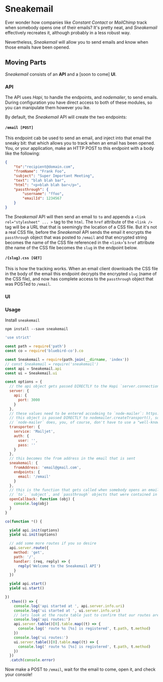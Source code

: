 # Sneakemail

Ever wonder how companies like _Constant Contact_ or _MailChimp_ track when somebody opens one of their emails?  It's pretty neat, and _Sneakemail_ effectively recreates it, although probably in a less robust way.

Nevertheless, _Sneakemail_ will allow you to send emails and know when those emails have been opened.

## Moving Parts

_Sneakemail_ consists of an **API** and a [soon to come] **UI**.

### API

The API uses _Hapi_, to handle the endpoints, and _nodemailer_, to send emails.  During configuration you have direct access to both of these modules, so you can manipulate them however you lke.

By default, the _Sneakemail_ API will create the two endpoints:

#### `/email [POST]`
	
This endpoint cab be used to send an email, and inject into that email the sneaky bit: that which allows you to track when an email has been opened.  You, or your application, make an HTTP POST to this endpoint with a body like the following:

```json
{
	"to":"recipient@domain.com",
    "fromName": "Frank Foo",
    "subject": "Super Important Meeting",
    "text": "blah blah bar",
    "html": "<p>blah blah bar</p>",
    "passthrough": {
    	"username": "ffoo",
        "emailId": 1234567
    }
}
```

The _Sneakemail_ API will then send an email to `to` and appends a `<link rel="stylesheet" ... >` tag to the `html`.  The `href` attribute of the `<link />` tag will be a URL that that is seemingly the location of a CSS file.  But it's not a real CSS file, before the _Sneakemail_ API sends the email it encrypts the `passthrough` object that was posted to `/email` and that encrypted string becomes the name of the CSS file referenced in the `<link>`'s `href` attribute (the name of the CSS file becomes the `slug` in the endpoint below.
    
#### `/{slug}.css [GET]`

This is how the tracking works.  When an email client downloads the CSS file in the body of the email this endpoint decrypts the encrypted `slug` (name of the CSS file), and now has complete access to the `passthrough` object that was POSTed to `/email`.

### UI

### Usage

Install `sneakemail`

```
npm install --save sneakemail
```

```javascript
'use strict'

const path = require('path')
const co = require('bluebird-co').co

const Sneakemail = require(path.join(__dirname, 'index'))
// const Sneakemail = require('sneakemail')
const api = Sneakemail.api
const ui = Sneakemail.ui

const options = {
  // the api object gets passed DIRECTLY to the Hapi `server.connection()` method
  server: {
    api: {
      port: 3000
    }
  },
  // these values need to be entered accodeing to `node-mailer`: https://nodemailer.com/smtp/well-known,
  // this object is passed DIRECTLY to nodemailer.createTransport(), so do whatever you like according to what
  // `node-mailer` does, you, of course, don't have to use a "well-known" service, as this example does
  transporter: {
    service: 'Mailjet',
    auth: {
      user: '',
      pass: ''
    }
  },
  // this becomes the from address in the email that is sent
  sneakemail: {
    fromAddress: 'email@gmail.com',
    endpoints: {
      email: '/email'
    }
  },
  // this is the function that gets called when somebody opens an email, its argument is an object that contains the
  // `to`, `subject`, and `passthrough` objects that were contained in the body of the HTTP POST to `/email`
  openCallback: function (obj) {
    console.log(obj)
  }
}

co(function *() {

  yield api.init(options)
  yield ui.init(options)

  // add some more routes if you so desire
  api.server.route({
    method: 'get',
    path: '/',
    handler: (req, reply) => {
      reply('Welcome to the Sneakemail API')
    }
  })

  yield api.start()
  yield ui.start()

})
  .then(() => {
    console.log('api started at ', api.server.info.uri)
    console.log('ui started at ', ui.server.info.uri)
    // lets look at the route table just to confirm that our routes are regisred
    console.log('api routes:')
    api.server.table()[0].table.map((t) => {
      console.log(' route %s [%s] is registered', t.path, t.method)
    })
    console.log('ui routes:')
    ui.server.table()[0].table.map((t) => {
      console.log(' route %s [%s] is registered', t.path, t.method)
    })
  })
  .catch(console.error)
```

Now make a POST to `/email`, wait for the email to come, open it, and check your console!